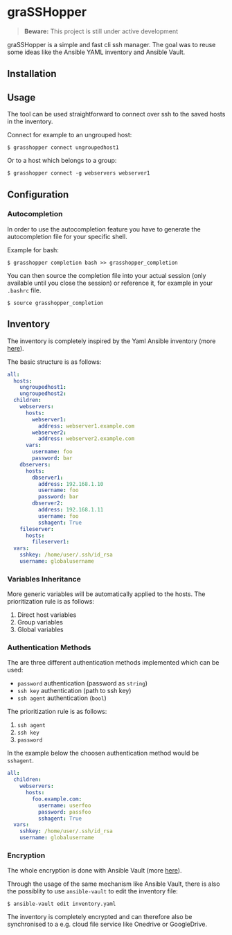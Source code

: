 # graSSHopper
> **Beware:** This project is still under active development

graSSHopper is a simple and fast cli ssh manager. The goal was to reuse some ideas like the Ansible YAML inventory and Ansible Vault.

## Installation

## Usage
The tool can be used straightforward to connect over ssh to the saved hosts in the inventory.   
  
Connect for example to an ungrouped host:
```
$ grasshopper connect ungroupedhost1
```
Or to a host which belongs to a group:
```
$ grasshopper connect -g webservers webserver1
```

## Configuration


### Autocompletion
In order to use the autocompletion feature you have to generate the autocompletion file for your specific shell.  
  
Example for bash:
```
$ grasshopper completion bash >> grasshopper_completion
```
You can then source the completion file into your actual session (only available until you close the session) or reference it, for example in your `.bashrc` file. 
```
$ source grasshopper_completion
```

## Inventory
The inventory is completely inspired by the Yaml Ansible inventory (more [here]()).  
  
The basic structure is as follows:
```yaml
all:
  hosts:
    ungroupedhost1:
    ungroupedhost2:
  children:
    webservers:
      hosts:
        webserver1:
          address: webserver1.example.com
        webserver2:
          address: webserver2.example.com
      vars:
        username: foo
        password: bar
    dbservers:
      hosts:
        dbserver1:
          address: 192.168.1.10
          username: foo
          password: bar
        dbserver2:
          address: 192.168.1.11
          username: foo
          sshagent: True
    fileserver:
      hosts:
        fileserver1:
  vars:
    sshkey: /home/user/.ssh/id_rsa
    username: globalusername
```

### Variables Inheritance  
More generic variables will be automatically applied to the hosts. The prioritization rule is as follows:
1. Direct host variables
2. Group variables
3. Global variables
  
### Authentication Methods
The are three different authentication methods implemented which can be used:
* `password` authentication (password as `string`)
* `ssh key` authentication (path to ssh key)
* `ssh agent` authentication (`bool`)

The prioritization rule is as follows:
1. `ssh agent` 
2. `ssh key` 
3. `password` 

In the example below the choosen authentication method would be `sshagent`.

```yaml
all:
  children:
    webservers:
      hosts:
        foo.example.com:
          username: userfoo
          password: passfoo
          sshagent: True
  vars:
    sshkey: /home/user/.ssh/id_rsa
    username: globalusername
```

### Encryption
The whole encryption is done with Ansible Vault (more [here]()).  
  
Through the usage of the same mechanism like Ansible Vault, there is also the possiblity to use `ansible-vault` to edit the inventory file:
```
$ ansible-vault edit inventory.yaml
```
The inventory is completely encrypted and can therefore also be synchronised to a e.g. cloud file service like Onedrive or GoogleDrive.